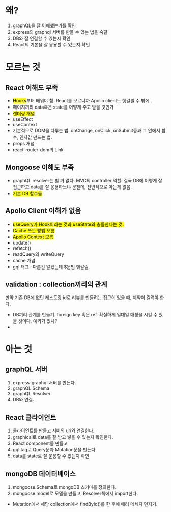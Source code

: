 # 왜?
1. graphQL을 잘 이해했는가를 확인
2. express의 graphql 서버를 만들 수 있는 법을 숙달
3. DB와 잘 연결할 수 있는지 확인
4. React의 기본을 잘 응용할 수 있는지 확인

# 모르는 것
## React 이해도 부족
- <mark> Hooks</mark>부터 배워야 함. React를 모르니까 Apollo client도 헷갈릴 수 밖에 . 
- 페이지끼리 data혹은 state를 어떻게 주고 받을 것인가
- <mark>렌더링 개념
- useEffect
- useContext
-  기본적으로 DOM을 다루는 법. onChange, onClick, onSubmit등과 그 안에서 함수, 인자값 만드는 법.
-  props 개념
-  react-router-dom의 Link
## Mongoose 이해도 부족
- graphQL resolver는 별 거  없다. MVC의 controller 역할. 결국 DB에 어떻게 잘 접근하고 data를 잘 응용하느냐 문젠데, 전반적으로 아는게 없음.
- <mark>기본 DB 함수들</mark>
## Apollo Client 이해가 없음
- <mark> useQuery가 Hook이라는 것과 useState와 충돌한다는 것.</mark>
- <mark> Cache 쓰는 방법 모름</mark>
- <mark> Apollo Context 모름</mark>
- update()
- refetch()
- readQuery와 writeQuery
- cache 개념
- gql 태그 : 다른건 알겠는데 $문법 헷갈림.

## validation : collection끼리의 관계 
만약 기존 DB에 없던 레스토랑 id로 리뷰를 만들려는 접근이 있을 때, 제약이 걸려야 한다. 
- DB끼리 관계를 만들기. foreign key 혹은 ref. 확실하게 일대일 매칭을 시킬 수 있을 것이다. 예외가 있나?
- 
# 아는 것
## graphQL 서버
1. express-graphql 서버를 만든다.
2. graphQL Schema
3. graphQL Resolver
4. DB와 연결. 

## React 클라이언트
1. 클라이언트를 만들고 서버의 uri와 연결한다.
2. graphical로 data를 잘 받고 넣을 수 있는지 확인한다.
3. React component들 만들고
4. gql tag로 Query문과 Mutation문을 만든다.
5.  data를 state로 잘 운용할 수 있는지 확인

## mongoDB 데이터베이스
1. mongoose.Schema로 mongoDB 스키마를 정의한다.
2. mongoose.model로 모델을 만들고, Resolver쪽에서 import한다.
-  Mutation에서 해당 collection에서 findById()를 한 후에 에러 메세지 던지기.